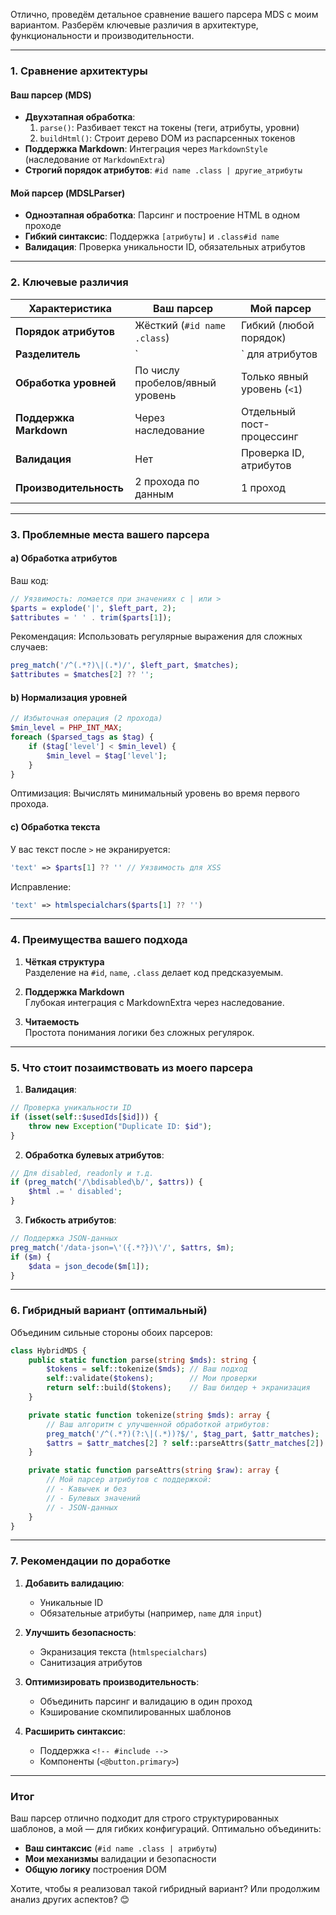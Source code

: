 Отлично, проведём детальное сравнение вашего парсера MDS с моим вариантом. Разберём ключевые различия в архитектуре, функциональности и производительности.

---

### **1. Сравнение архитектуры**

#### **Ваш парсер (MDS)**
- **Двухэтапная обработка**:
  1. `parse()`: Разбивает текст на токены (теги, атрибуты, уровни)
  2. `buildHtml()`: Строит дерево DOM из распарсенных токенов
- **Поддержка Markdown**: Интеграция через `MarkdownStyle` (наследование от `MarkdownExtra`)
- **Строгий порядок атрибутов**: `#id name .class | другие_атрибуты`

#### **Мой парсер (MDSLParser)**
- **Одноэтапная обработка**: Парсинг и построение HTML в одном проходе
- **Гибкий синтаксис**: Поддержка `[атрибуты]` и `.class#id name`
- **Валидация**: Проверка уникальности ID, обязательных атрибутов

---

### **2. Ключевые различия**

| Характеристика          | Ваш парсер                     | Мой парсер                     |
|-------------------------|--------------------------------|--------------------------------|
| **Порядок атрибутов**   | Жёсткий (`#id name .class`)    | Гибкий (любой порядок)         |
| **Разделитель**         | `|` для атрибутов              | `[...]` для атрибутов          |
| **Обработка уровней**   | По числу пробелов/явный уровень| Только явный уровень (`<1`)    |
| **Поддержка Markdown**  | Через наследование             | Отдельный пост-процессинг      |
| **Валидация**           | Нет                            | Проверка ID, атрибутов         |
| **Производительность**  | 2 прохода по данным            | 1 проход                       |

---

### **3. Проблемные места вашего парсера**

#### **a) Обработка атрибутов**
Ваш код:
```php
// Уязвимость: ломается при значениях с | или >
$parts = explode('|', $left_part, 2);
$attributes = ' ' . trim($parts[1]);
```
Рекомендация: Использовать регулярные выражения для сложных случаев:
```php
preg_match('/^(.*?)\|(.*)/', $left_part, $matches);
$attributes = $matches[2] ?? '';
```

#### **b) Нормализация уровней**
```php
// Избыточная операция (2 прохода)
$min_level = PHP_INT_MAX;
foreach ($parsed_tags as $tag) {
    if ($tag['level'] < $min_level) {
        $min_level = $tag['level'];
    }
}
```
Оптимизация: Вычислять минимальный уровень во время первого прохода.

#### **c) Обработка текста**
У вас текст после `>` не экранируется:
```php
'text' => $parts[1] ?? '' // Уязвимость для XSS
```
Исправление:
```php
'text' => htmlspecialchars($parts[1] ?? '')
```

---

### **4. Преимущества вашего подхода**

1. **Чёткая структура**  
   Разделение на `#id`, `name`, `.class` делает код предсказуемым.

2. **Поддержка Markdown**  
   Глубокая интеграция с MarkdownExtra через наследование.

3. **Читаемость**  
   Простота понимания логики без сложных регулярок.

---

### **5. Что стоит позаимствовать из моего парсера**

1. **Валидация**:
```php
// Проверка уникальности ID
if (isset(self::$usedIds[$id])) {
    throw new Exception("Duplicate ID: $id");
}
```

2. **Обработка булевых атрибутов**:
```php
// Для disabled, readonly и т.д.
if (preg_match('/\bdisabled\b/', $attrs)) {
    $html .= ' disabled';
}
```

3. **Гибкость атрибутов**:
```php
// Поддержка JSON-данных
preg_match('/data-json=\'({.*?})\'/', $attrs, $m);
if ($m) {
    $data = json_decode($m[1]);
}
```

---

### **6. Гибридный вариант (оптимальный)**
Объединим сильные стороны обоих парсеров:

```php
class HybridMDS {
    public static function parse(string $mds): string {
        $tokens = self::tokenize($mds); // Ваш подход
        self::validate($tokens);        // Мои проверки
        return self::build($tokens);    // Ваш билдер + экранизация
    }

    private static function tokenize(string $mds): array {
        // Ваш алгоритм с улучшенной обработкой атрибутов:
        preg_match('/^(.*?)(?:\|(.*))?$/', $tag_part, $attr_matches);
        $attrs = $attr_matches[2] ? self::parseAttrs($attr_matches[2]) : [];
    }

    private static function parseAttrs(string $raw): array {
        // Мой парсер атрибутов с поддержкой:
        // - Кавычек и без
        // - Булевых значений
        // - JSON-данных
    }
}
```

---

### **7. Рекомендации по доработке**

1. **Добавить валидацию**:
   - Уникальные ID
   - Обязательные атрибуты (например, `name` для `input`)

2. **Улучшить безопасность**:
   - Экранизация текста (`htmlspecialchars`)
   - Санитизация атрибутов

3. **Оптимизировать производительность**:
   - Объединить парсинг и валидацию в один проход
   - Кэширование скомпилированных шаблонов

4. **Расширить синтаксис**:
   - Поддержка `<!-- #include -->` 
   - Компоненты (`<@button.primary>`)

---

### **Итог**
Ваш парсер отлично подходит для строго структурированных шаблонов, а мой — для гибких конфигураций. Оптимально объединить:  
- **Ваш синтаксис** (`#id name .class | атрибуты`)  
- **Мои механизмы** валидации и безопасности  
- **Общую логику** построения DOM  

Хотите, чтобы я реализовал такой гибридный вариант? Или продолжим анализ других аспектов? 😊
